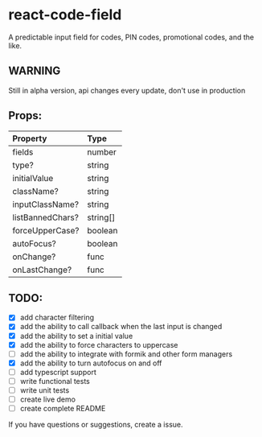 # react-code-field

A predictable input field for codes, PIN codes, promotional codes, and the like.

## WARNING

Still in alpha version, api changes every update, don't use in production

## Props:

| Property         | Type     |
| :--------------- | :------- |
| fields           | number   |
| type?            | string   |
| initialValue     | string   |
| className?       | string   |
| inputClassName?  | string   |
| listBannedChars? | string[] |
| forceUpperCase?  | boolean  |
| autoFocus?       | boolean  |
| onChange?        | func     |
| onLastChange?    | func     |

## TODO:

- [x] add character filtering
- [x] add the ability to call callback when the last input is changed
- [x] add the ability to set a initial value
- [x] add the ability to force characters to uppercase
- [ ] add the ability to integrate with formik and other form managers
- [x] add the ability to turn autofocus on and off
- [ ] add typescript support
- [ ] write functional tests
- [ ] write unit tests
- [ ] create live demo
- [ ] create complete README

If you have questions or suggestions, create a issue.

